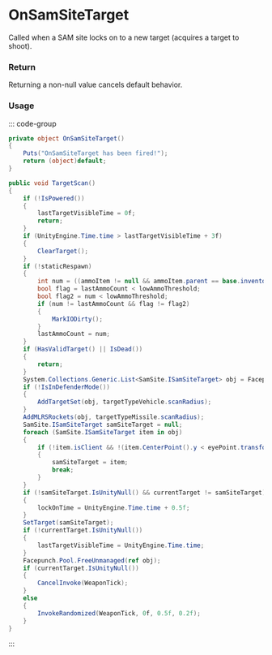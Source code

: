 # OnSamSiteTarget
<Badge type="info" text="Entity"/>[<Badge type="danger" text="Carbon Compatible"/>](https://github.com/CarbonCommunity/Carbon)[<Badge type="warning" text="Oxide Compatible"/>](https://github.com/OxideMod/Oxide.Rust)
Called when a SAM site locks on to a new target (acquires a target to shoot).

### Return
Returning a non-null value cancels default behavior.

### Usage
::: code-group
```csharp [Example]
private object OnSamSiteTarget()
{
	Puts("OnSamSiteTarget has been fired!");
	return (object)default;
}
```
```csharp [Source — Assembly-CSharp @ SamSite]
public void TargetScan()
{
	if (!IsPowered())
	{
		lastTargetVisibleTime = 0f;
		return;
	}
	if (UnityEngine.Time.time > lastTargetVisibleTime + 3f)
	{
		ClearTarget();
	}
	if (!staticRespawn)
	{
		int num = ((ammoItem != null && ammoItem.parent == base.inventory) ? ammoItem.amount : 0);
		bool flag = lastAmmoCount < lowAmmoThreshold;
		bool flag2 = num < lowAmmoThreshold;
		if (num != lastAmmoCount && flag != flag2)
		{
			MarkIODirty();
		}
		lastAmmoCount = num;
	}
	if (HasValidTarget() || IsDead())
	{
		return;
	}
	System.Collections.Generic.List<SamSite.ISamSiteTarget> obj = Facepunch.Pool.Get<System.Collections.Generic.List<SamSite.ISamSiteTarget>>();
	if (!IsInDefenderMode())
	{
		AddTargetSet(obj, targetTypeVehicle.scanRadius);
	}
	AddMLRSRockets(obj, targetTypeMissile.scanRadius);
	SamSite.ISamSiteTarget samSiteTarget = null;
	foreach (SamSite.ISamSiteTarget item in obj)
	{
		if (!item.isClient && !(item.CenterPoint().y < eyePoint.transform.position.y) && item.IsVisible(eyePoint.transform.position, item.SAMTargetType.scanRadius * 2f) && item.IsValidSAMTarget(staticRespawn))
		{
			samSiteTarget = item;
			break;
		}
	}
	if (!samSiteTarget.IsUnityNull() && currentTarget != samSiteTarget)
	{
		lockOnTime = UnityEngine.Time.time + 0.5f;
	}
	SetTarget(samSiteTarget);
	if (!currentTarget.IsUnityNull())
	{
		lastTargetVisibleTime = UnityEngine.Time.time;
	}
	Facepunch.Pool.FreeUnmanaged(ref obj);
	if (currentTarget.IsUnityNull())
	{
		CancelInvoke(WeaponTick);
	}
	else
	{
		InvokeRandomized(WeaponTick, 0f, 0.5f, 0.2f);
	}
}

```
:::
